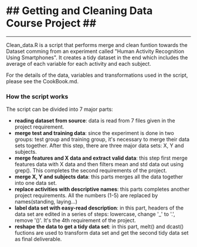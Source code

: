 # ## Getting and Cleaning Data Course Project ## #
----------

Clean_data.R is a script that performs merge and clean funtion towards the Dataset comming from an experiment called "Human Activity Recognition Using Smartphones". It creates a tidy dataset in the end which includes the average of each variable for each activity and each subject.

For the details of the data, variables and transformations used in the script, please see the CookBook.md.


### How the script works ###

The script can be divided into 7 major parts:

- **reading dataset from source**: data is read from 7 files given in the project requirement.
- **merge test and training data**: since the experiment is done in two groups: test group and training group, it's necessary to merge their data sets together. After this step, there are three major data sets: X, Y and subjects.
- **merge features and X data and extract valid data**: this step first merge features data with X data and then filters mean and std data out using grep(). This completes the second requirements of the project.
- **merge X, Y and subjects data**: this parts merges all the data together into one data set.
- **replace activities with descriptive names**: this parts completes another project requirements. All the numbers (1-5) are replaced by names(standing, laying...)
- **label data set with easy-read description**: in this part, headers of the data set are edited in a series of steps: lowercase, change '_' to '.', remove '()'. It's the 4th requirement of the project.
- **reshape the data to get a tidy data set**: in this part, melt() and dcast() fuctions are used to transform data set and get the second tidy data set as final deliverable.

